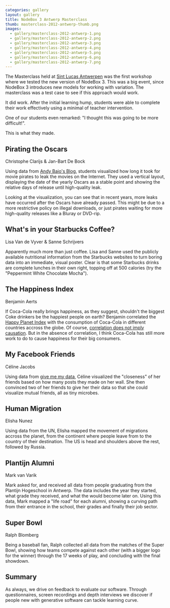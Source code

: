 ```yaml
---
categories: gallery
layout: gallery
title: NodeBox 3 Antwerp Masterclass
thumb: masterclass-2012-antwerp-thumb.png
images:
  - gallery/masterclass-2012-antwerp-1.png
  - gallery/masterclass-2012-antwerp-2.png
  - gallery/masterclass-2012-antwerp-3.png
  - gallery/masterclass-2012-antwerp-4.png
  - gallery/masterclass-2012-antwerp-5.png
  - gallery/masterclass-2012-antwerp-6.png
  - gallery/masterclass-2012-antwerp-7.png
---
```

The Masterclass held at [Sint Lucas Antwerpen](http://www.sintlucasantwerpen.be/) was the first workshop where we tested the new version of NodeBox 3. This was a big event, since NodeBox 3 introduces new models for working with variation. The masterclass was a test case to see if this approach would work.

It did work. After the initial learning hump, students were able to complete their work effectively using a minimal of teacher intervention. 

One of our students even remarked: "I thought this was going to be more difficult!".

This is what they made.


Pirating the Oscars
-------------------
<div class="by">Christophe Clarijs &amp; Jan-Bart De Bock</div>

Using data from [Andy Baio's Blog](http://waxy.org/2012/01/mpaa_wins_the_oscar_screener_battle_but_loses_the_war/), students visualized how long it took for movie pirates to leak the movies on the Internet. They used a vertical layout, displaying the date of the yearly Oscars as a stable point and showing the relative days of release until high-quality leak.

Looking at the visualization, you can see that in recent years, more leaks have occurred after the Oscars have already passed. This might be due to a more restrictive policy on illegal downloads, or just pirates waiting for more high-quality releases like a Bluray or DVD-rip.


What's in your Starbucks Coffee?
--------------------------------
<div class="by">Lisa Van de Vyver &amp; Sanne Schrijvers</div>

Apparently much more than just coffee. Lisa and Sanne used the publicly available nutritional information from the Starbucks websites to turn boring data into an immediate, visual poster. Clear is that some Starbucks drinks are complete lunches in their own right, topping off at 500 calories (try the "Peppermint White Chocolate Mocha").


The Happiness Index
-------------------
<div class="by">Benjamin Aerts</div>

If Coca-Cola really brings happiness, as they suggest, shouldn't the biggest Coke drinkers be the happiest people on earth? Benjamin correlated the [Happy Planet Index](http://www.happyplanetindex.org/) with the consumption of Coca-Cola in different countries accross the globe. Of course, [correlation does not imply causation](http://www.businessweek.com/magazine/correlation-or-causation-12012011-gfx.html). But in the absence of correlation, I think Coca-Cola has still more work to do to cause happiness for their big consumers.


My Facebook Friends
-------------------
<div class="by">Céline Jacobs</div>

Using data from [give me my data](http://givememydata.com/), Céline visualized the "closeness" of her friends based on how many posts they made on her wall. She then convinced two of her friends to give her their data so that she could visualize mutual friends, all as tiny microbes.


Human Migration
---------------
<div class="by">Elisha Nunez</div>

Using data from the UN, Elisha mapped the movement of migrations accross the planet, from the continent where people leave from to the country of their destination. The US is head and shoulders above the rest, followed by Russia. 


Plantijn Alumni
---------------
<div class="by">Mark van Varik</div>

Mark asked for, and received all data from people graduating from the Plantijn Hogeschool in Antwerp. The data includes the year they started, what grade they received, and what the would become later on. Using this data, Mark mapped a "life road" for each alumni, showing a curving path from their entrance in the school, their grades and finally their job sector.


Super Bowl
----------
<div class="by">Ralph Blomberg</div>

Being a baseball fan, Ralph collected all data from the matches of the Super Bowl, showing how teams compete against each other (with a bigger logo for the winner) through the 17 weeks of play, and concluding with the final showdown. 


Summary
-------
As always, we drive on feedback to evaluate our software. Through questionnaires, screen recordings and depth interviews we discover if people new with generative software can tackle learning curve.
